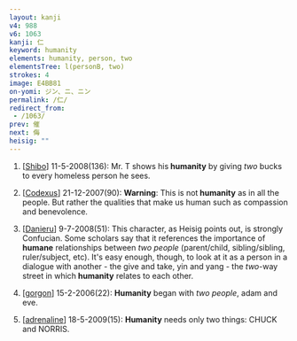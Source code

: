 ```yaml
---
layout: kanji
v4: 988
v6: 1063
kanji: 仁
keyword: humanity
elements: humanity, person, two
elementsTree: l(personB, two)
strokes: 4
image: E4BB81
on-yomi: ジン、ニ、ニン
permalink: /仁/
redirect_from:
 - /1063/
prev: 催
next: 侮
heisig: ""
---
```


1) [<a href="http://kanji.koohii.com/profile/Shibo">Shibo</a>] 11-5-2008(136): Mr. T shows his<strong> humanity</strong> by giving <em>two</em> bucks to every homeless person he sees.

2) [<a href="http://kanji.koohii.com/profile/Codexus">Codexus</a>] 21-12-2007(90): <strong>Warning</strong>: This is not<strong> humanity</strong> as in all the people. But rather the qualities that make us human such as compassion and benevolence.

3) [<a href="http://kanji.koohii.com/profile/Danieru">Danieru</a>] 9-7-2008(51): This character, as Heisig points out, is strongly Confucian. Some scholars say that it references the importance of <strong>humane</strong> relationships between <em>two people</em> (parent/child, sibling/sibling, ruler/subject, etc). It&#039;s easy enough, though, to look at it as a person in a dialogue with another - the give and take, yin and yang - the <em>two</em>-way street in which<strong> humanity</strong> relates to each other.

4) [<a href="http://kanji.koohii.com/profile/gorgon">gorgon</a>] 15-2-2006(22): <strong>Humanity</strong> began with <em>two people</em>, adam and eve.

5) [<a href="http://kanji.koohii.com/profile/adrenaline">adrenaline</a>] 18-5-2009(15): <strong>Humanity</strong> needs only two things: CHUCK and NORRIS.

